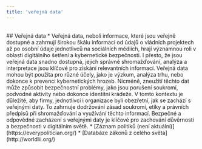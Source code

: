 ```yaml
---
title: 'veřejná data'
---
```


</br>
## Veřejná data
* Veřejná data, neboli informace, které jsou veřejně dostupné a zahrnují širokou škálu informací od údajů o vládních projektech až po osobní údaje jednotlivců na sociálních médiích, hrají významnou roli v oblasti digitálního šetření a kybernetické bezpečnosti. I přesto, že jsou veřejná data snadno dostupná, jejich správné shromažďování, analýza a interpretace jsou klíčové pro získání relevantních informací.
			Veřejná data mohou být použita pro různé účely, jako je výzkum, analýza trhu, nebo dokonce k prevenci kybernetických hrozeb. Nicméně, zneužití těchto dat může způsobit bezpečnostní problémy, jako jsou porušení soukromí, podvodné aktivity nebo dokonce identitní krádeže.
			V tomto kontextu je důležité, aby firmy, jednotlivci i organizace byli obezřetní, jak se zachází s veřejnými daty. To zahrnuje dodržování zásad soukromí, etiky a právních předpisů při shromažďování a využívání těchto informací. Bezpečné a odpovědné zacházení s veřejnými daty je klíčové pro zachování důvěrnosti a bezpečnosti v digitálním světě.
            * [Záznam politiků (není aktuální)](https://everypolitician.org/)
            * [Databáze zákonů z celého světa](http://worldlii.org/)